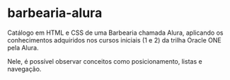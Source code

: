 # barbearia-alura
Catálogo em HTML e CSS de uma Barbearia chamada Alura, aplicando os conhecimentos adquiridos nos cursos iniciais (1 e 2) da trilha Oracle ONE pela Alura.

Nele, é possível observar conceitos como posicionamento, listas e navegação.
